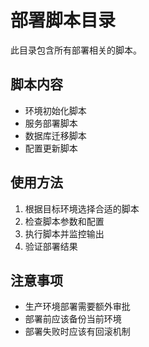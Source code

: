 # 部署脚本目录

此目录包含所有部署相关的脚本。

## 脚本内容

- 环境初始化脚本
- 服务部署脚本
- 数据库迁移脚本
- 配置更新脚本

## 使用方法

1. 根据目标环境选择合适的脚本
2. 检查脚本参数和配置
3. 执行脚本并监控输出
4. 验证部署结果

## 注意事项

- 生产环境部署需要额外审批
- 部署前应该备份当前环境
- 部署失败时应该有回滚机制